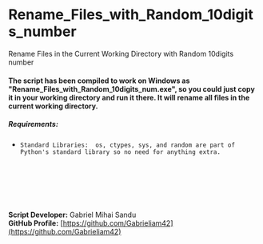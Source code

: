 # Rename_Files_with_Random_10digits_number
Rename Files in the Current Working Directory with Random 10digits number


#### The script has been compiled to work on Windows as "Rename_Files_with_Random_10digits_num.exe", so you could just copy it in your working directory and run it there. It will rename all files in the current working directory.

##### Requirements:
- `Standard Libraries:  os, ctypes, sys, and random are part of Python's standard library so no need for anything extra.`




<br><br>





<br><br>




**Script Developer:** Gabriel Mihai Sandu  
**GitHub Profile:** [https://github.com/Gabrieliam42](https://github.com/Gabrieliam42)
